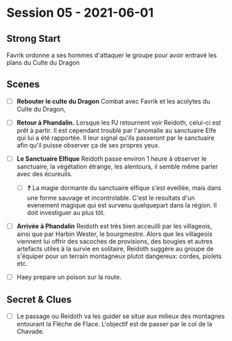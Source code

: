 # Session 05 - 2021-06-01

## Strong Start

Favrik ordonne a ses hommes d'attaquer le groupe pour avoir entravé les plans du 
Culte du Dragon

## Scenes

- [ ] **Rebouter le culte du Dragon** Combat avec Favrik et les acolytes du Culte du Dragon,
- [ ] **Retour à Phandalin.** Lorsque les PJ retournent voir Reidoth, celui-ci est prêt à partir. Il est cependant troublé par l'anomalie au sanctuaire Elfe qui lui a été rapportée. Il leur signal qu'ils passeront par le sanctuaire afin qu'il puisse observer ça de ses propres yeux.
- [ ] **Le Sanctuaire Elfique** Reidoth passe environ 1 heure à observer le sanctuaire, la végétation étrange, les alentours, il semble même parler avec des écureuils.
    - [ ] ❓ La magie dormante du sanctuaire elfique s'est eveillée, mais dans une forme sauvage et incontrolable. C'est le resultats d'un evenement magique qui est survenu quelquepart dans la région. Il doit investiguer au plus tôt.
- [ ] **Arrivée à Phandalin** Reidoth est très bien acceuilli par les villageois, ainsi que par Harbin Wester, le bourgmestre. Alors que les villageois viennent lui offrir des sacoches de provisions, des bougies et autres artefacts utiles à la survie en solitaire, Reidoth suggère au groupe de s'équiper pour un terrain montagneux plutot dangereux: cordes, piolets etc.
- [ ] Haey prepare un poison sur la route.


## Secret & Clues

- [ ] Le passage ou Reidoth va les guider se situe aux milieux des montagnes entourant la Flèche de Flace. L'objectif est de passer par le col de la Chavade.

